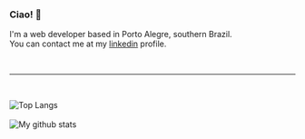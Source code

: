 ### Ciao! 👋
I'm a web developer based in Porto Alegre, southern Brazil.<br>
You can contact me at my [linkedin](https://linkedin.com/in/luiz-brancher) profile.

<br><hr><br>

  ![Top Langs](https://github-readme-stats.vercel.app/api/top-langs/?username=criptoluiz&layout=compact)
  <br><br>
  ![My github stats](https://github-readme-stats.vercel.app/api?username=criptoluiz&show_icons=true&theme=onedark&count_private=true&hide=prs,issues,contribs&include_all_commits=true)

<!--
**criptoluiz/criptoluiz** is a ✨ _special_ ✨ repository because its `README.md` (this file) appears on your GitHub profile.

Here are some ideas to get you started:

- 🔭 I’m currently working on ...
- 🌱 I’m currently learning ...
- 👯 I’m looking to collaborate on ...
- 🤔 I’m looking for help with ...
- 💬 Ask me about ...
- 📫 How to reach me: ...
- 😄 Pronouns: ...
- ⚡ Fun fact: ...
-->
